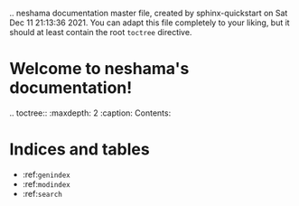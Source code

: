 .. neshama documentation master file, created by
   sphinx-quickstart on Sat Dec 11 21:13:36 2021.
   You can adapt this file completely to your liking, but it should at least
   contain the root `toctree` directive.

Welcome to neshama's documentation!
===================================

.. toctree::
   :maxdepth: 2
   :caption: Contents:



Indices and tables
==================

* :ref:`genindex`
* :ref:`modindex`
* :ref:`search`
